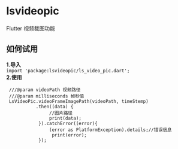 # lsvideopic

Flutter 视频裁图功能

## 如何试用
**1.导入**<br>
`
import 'package:lsvideopic/ls_video_pic.dart';
`<br>
**2.使用**<br>
```
 ///@param videoPath 视频路径
 ///@param milliseconds 帧秒值
 LsVideoPic.videoFrameImagePath(videoPath, timeStemp)
           .then((data) {
                //图片路径
                print(data);
            }).catchError((error){
                (error as PlatformException).details;//错误信息
                 print(error);
            });
```

